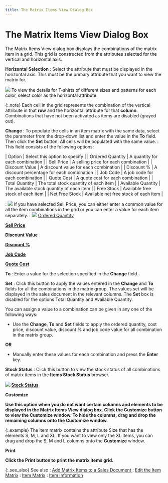 ```yaml
---
title: The Matrix Items View Dialog Box
---
```


# The Matrix Items View Dialog Box


<font color="#000000" class="hcp1">The <span class="hcp2">Matrix Items 
 View</span> dialog box displays the combinations of the matrix item in 
 a grid. This grid is constructed from the attributes selected for the 
 vertical and horizontal axis.</font>


**Horizontal Selection**
: Select the attribute that must be displayed in the  horizontal axis. This must be the primary attribute that you want to view  the matrix for.


![]({{site.sp_baseurl}}/img/example.gif)<font color="#000000" class="hcp1"> To view the details for T-shirts of different sizes 
 and patterns for each color, select color as the horizontal attribute.</font>


{:.note}
Each cell in the grid represents the combination of  the vertical attribute in that **row**  and the horizontal attribute for that **column**.  Combinations that have not been activated as items are disabled (grayed  out).


**Change**
: To populate the cells in an item matrix with the  same data, select the parameter from the drop-down list and enter the  value in the **To** field. Then click  the **Set** button. All cells will  be populated with the same value.
: This field consists of the following options:


| Option | Select this option to specify |
| Ordered Quantity | A quantity for each combination |
| Sell Price | A selling price for each combination |
| Discount Value | A discount value for each combination |
| Discount % | A discount percentage for each combination |
| Job Code | A job code for each combination |
| Quote Cost | A quote cost for each combination |
| Total Quantity | The total stock quantity of each item |
| Available Quantity | The available stock quantity of each item |
| Free Stock | Available free stock of each item |
| Net Free Stock | Available net free stock of each item |

: ![]({{site.sp_baseurl}}/img/example.gif)<font color="#000000" class="hcp1"> If you have selected Sell Price, you can either enter 
 a common value for all the item combinations in the grid or you can enter 
 a value for each item separately.</font>
: ![]({{site.sp_baseurl}}/img/lens.gif)<font color="#000000" class="hcp1"> </font>[Ordered  Quantity]({{site.sp_baseurl}}/sales-docs/docs-profile/contents/item-info/details/matrix-items-dlg/ordered_quantity.html)


**[Sell  Price]({{site.sp_baseurl}}/sales-docs/docs-profile/contents/item-info/details/matrix-items-dlg/sell_price.html)**


**[Discount  Value]({{site.sp_baseurl}}/sales-docs/docs-profile/contents/item-info/details/matrix-items-dlg/discount_and_discount_value.html)**


**[Discount  %]({{site.sp_baseurl}}/sales-docs/docs-profile/contents/item-info/details/matrix-items-dlg/discount_and_discount_value.html)**


**[Job  Code]({{site.sp_baseurl}}/sales-docs/docs-profile/contents/item-info/details/matrix-items-dlg/job_code.html)**


**[Quote  Cost]({{site.sp_baseurl}}/sales-docs/docs-profile/contents/item-info/details/matrix-items-dlg/quote_cost.html)**


**To**
: Enter a value for the selection specified in the  **Change** field.


**Set**
: Click this button to apply the values entered in  the **Change** and **To**  fields for all the combinations in the matrix group. The values set will  be displayed in the sales document in the relevant columns. The **Set** box is disabled for the options  Total Quantity and Available Quantity.


You can assign a value to a combination can be given  in any one of the following ways:

- Use the **Change**,  **To** and **Set**  fields to apply the ordered quantity, cost price, discount value, discount  % and job code value for all combination in the matrix group.



**OR**

- Manually enter  these values for each combination and press the **Enter**  key.



**Stock Status**
: Click this button to view the stock status of all  combinations of matrix items in the **Items 
 Stock Status** browser.


**![]({{site.sp_baseurl}}/img/lens.gif) [Stock  Status]({{site.mi_chm}}/the-items-browser/information-available/item_stock_status_item_browser_option.html)**


**Customize**


**Use this option when you do not want certain  columns and elements to be displayed in the **Matrix 
 Items View** dialog box. Click the **Customize**  button to view the **Customize** window.  To hide the columns, drag and drop the remaining columns onto the **Customize** window.**


{:.example}
The item matrix contains the attribute Size  that has the elements S, M, L and XL. If you want to view only the XL  items, you can drag and drop the S, M and L columns onto the **Customize**  window.


**Print**


**Click the **Print**  button to print the matrix items grid.**


{:.see_also}
See also
: [Add  Matrix Items to a Sales Document ]({{site.sp_baseurl}}/sales-docs/docs-profile/contents/item-info/details/matrix-items-dlg/adding_matrix_items_to_the_document.html)
: [Edit  the Item Matrix]({{site.sp_baseurl}}/sales-docs/docs-profile/contents/item-info/details/matrix-items-dlg/editing_item_matrix_item_details_grid_sales_content.html)
: [Item  Matrix]({{site.mi_chm}}/creating-matrix-group-and-matrix-items/item_matrix.html)
: [Item  Information]({{site.sp_baseurl}}/sales-docs/docs-profile/options/items/item_information_items_option_sales_contents.html)
